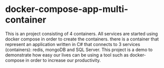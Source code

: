 # docker-compose-app-multi-container
This is an project consisting of 4 containers. All services are started using docker compose in order to create the containers. there is a container that represent an application written in C# that connects to 3 services (containers): redis, mongoDB and SQL Server. This project is a demo to demonstrate how easy our lives can be using a tool such as docker-compose in order to increase our productivity.
